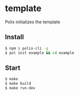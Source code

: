 # template
Polix initializes the template

## Install
```bash
$ npm i polix-cli -g
$ pol init example && cd example
```

## Start
```bash
$ make
$ make build
$ make run-dev
```